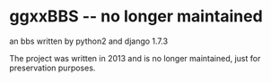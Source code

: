 # ggxxBBS -- no longer maintained
an bbs written by python2 and django 1.7.3

The project was written in 2013 and is no longer maintained, just for preservation purposes.
